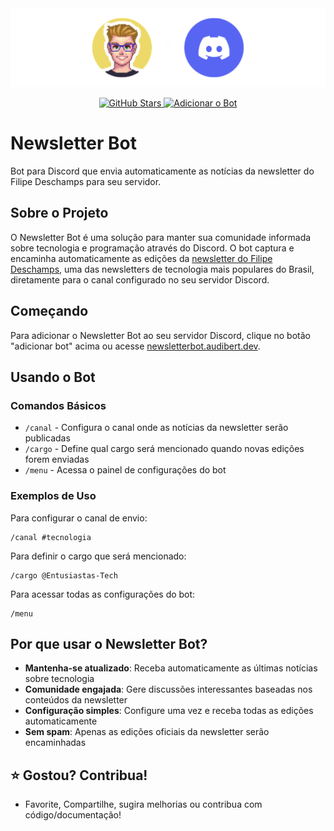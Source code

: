 <div align="center">
    <img src="media/logo.png" alt="Newsletter Bot Logo" width="1000px"/>
</div>
<p align="center">
  <a href="https://github.com/matheusaudibert/newsletter-bot/stargazers">
    <img src="https://img.shields.io/github/stars/matheusaudibert/newsletter-bot?color=5765F2&logo=github&style=flat-square" alt="GitHub Stars" width="108px">
  </a>
  <a href="https://newsletterbot.audibert.dev" target="_blank">
    <img src="https://img.shields.io/badge/adicionar%20o%20bot-ecd767?style=flat-square&logo=discord&logoColor=white&color=5765F2" alt="Adicionar o Bot" width="170px">
  </a>
</p>

# Newsletter Bot

Bot para Discord que envia automaticamente as notícias da newsletter do Filipe Deschamps para seu servidor.

## Sobre o Projeto

O Newsletter Bot é uma solução para manter sua comunidade informada sobre tecnologia e programação através do Discord. O bot captura e encaminha automaticamente as edições da [newsletter do Filipe Deschamps](https://filipedeschamps.com.br/newsletter), uma das newsletters de tecnologia mais populares do Brasil, diretamente para o canal configurado no seu servidor Discord.

## Começando

Para adicionar o Newsletter Bot ao seu servidor Discord, clique no botão "adicionar bot" acima ou acesse [newsletterbot.audibert.dev](https://newsletterbot.audibert.dev).

## Usando o Bot

### Comandos Básicos

- `/canal` - Configura o canal onde as notícias da newsletter serão publicadas
- `/cargo` - Define qual cargo será mencionado quando novas edições forem enviadas
- `/menu` - Acessa o painel de configurações do bot

### Exemplos de Uso

Para configurar o canal de envio:

```
/canal #tecnologia
```

Para definir o cargo que será mencionado:

```
/cargo @Entusiastas-Tech
```

Para acessar todas as configurações do bot:

```
/menu
```

## Por que usar o Newsletter Bot?

- **Mantenha-se atualizado**: Receba automaticamente as últimas notícias sobre tecnologia
- **Comunidade engajada**: Gere discussões interessantes baseadas nos conteúdos da newsletter
- **Configuração simples**: Configure uma vez e receba todas as edições automaticamente
- **Sem spam**: Apenas as edições oficiais da newsletter serão encaminhadas

## ⭐ Gostou? Contribua!

- Favorite, Compartilhe, sugira melhorias ou contribua com código/documentação!

